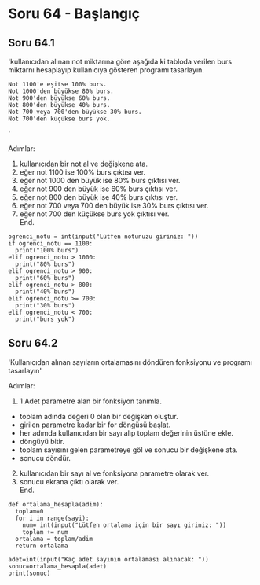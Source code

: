 # Soru 64 - Başlangıç

## Soru 64.1

'kullanıcıdan alınan not miktarına göre aşağıda ki tabloda verilen burs miktarnı hesaplayıp kullanıcıya gösteren programı tasarlayın.
```
Not 1100'e eşitse 100% burs.
Not 1000'den büyükse 80% burs.
Not 900'den büyükse 60% burs.
Not 800'den büyükse 40% burs.
Not 700 veya 700'den büyükse 30% burs.
Not 700'den küçükse burs yok.
```
'

Adımlar:
1. kullanıcıdan bir not al ve değişkene ata.
2. eğer not 1100 ise 100% burs çıktısı ver.
3. eğer not 1000 den büyük ise 80% burs çıktısı ver.
4. eğer not 900 den büyük ise 60% burs çıktısı ver.
5. eğer not 800 den büyük ise 40% burs çıktısı ver.
6. eğer not 700 veya 700 den büyük ise 30% burs çıktısı ver.
7. eğer not 700 den küçükse burs yok çıktısı ver. <br>
End.

```
ogrenci_notu = int(input("Lütfen notunuzu giriniz: "))
if ogrenci_notu == 1100:
  print("100% burs")
elif ogrenci_notu > 1000:
  print("80% burs")
elif ogrenci_notu > 900:
  print("60% burs")
elif ogrenci_notu > 800:
  print("40% burs")
elif ogrenci_notu >= 700:
  print("30% burs")
elif ogrenci_notu < 700:
  print("burs yok")

```

## Soru 64.2
'Kullanıcıdan alınan sayıların ortalamasını döndüren fonksiyonu ve programı tasarlayın'

Adımlar:
1. 1 Adet parametre alan bir fonksiyon tanımla.
- toplam adında değeri 0 olan bir değişken oluştur.
- girilen parametre kadar bir for döngüsü başlat.
- her adımda kullanıcıdan bir sayı alıp toplam değerinin üstüne ekle.
- döngüyü bitir.
- toplam sayısını gelen parametreye göl ve sonucu bir değişkene ata.
- sonucu döndür.
2. kullanıcıdan bir sayı al ve fonksiyona parametre olarak ver.
3. sonucu ekrana çıktı olarak ver. <br>
End.

```
def ortalama_hesapla(adim):
  toplam=0
  for i in range(sayi):
    num= int(input("Lütfen ortalama için bir sayı giriniz: "))
    toplam += num
  ortalama = toplam/adim
  return ortalama

adet=int(input("Kaç adet sayının ortalaması alınacak: "))
sonuc=ortalama_hesapla(adet)
print(sonuc)
```
